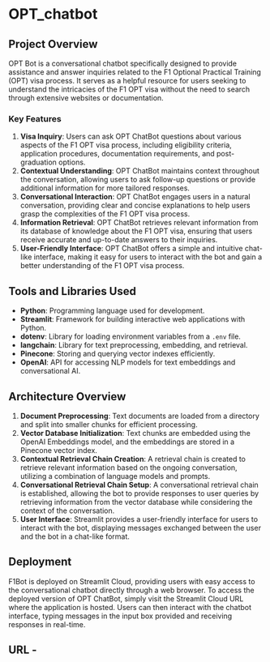 # OPT_chatbot

## Project Overview

OPT Bot is a conversational chatbot specifically designed to provide assistance and answer inquiries related to the F1 Optional Practical Training (OPT) visa process. It serves as a helpful resource for users seeking to understand the intricacies of the F1 OPT visa without the need to search through extensive websites or documentation.

### Key Features
1. **Visa Inquiry**: Users can ask OPT ChatBot questions about various aspects of the F1 OPT visa process, including eligibility criteria, application procedures, documentation requirements, and post-graduation options.
2. **Contextual Understanding**: OPT ChatBot maintains context throughout the conversation, allowing users to ask follow-up questions or provide additional information for more tailored responses.
3. **Conversational Interaction**: OPT ChatBot engages users in a natural conversation, providing clear and concise explanations to help users grasp the complexities of the F1 OPT visa process.
4. **Information Retrieval**: OPT ChatBot retrieves relevant information from its database of knowledge about the F1 OPT visa, ensuring that users receive accurate and up-to-date answers to their inquiries.
5. **User-Friendly Interface**: OPT ChatBot offers a simple and intuitive chat-like interface, making it easy for users to interact with the bot and gain a better understanding of the F1 OPT visa process.



## Tools and Libraries Used

- **Python**: Programming language used for development.
- **Streamlit**: Framework for building interactive web applications with Python.
- **dotenv**: Library for loading environment variables from a `.env` file.
- **langchain**: Library for text preprocessing, embedding, and retrieval.
- **Pinecone**: Storing and querying vector indexes efficiently.
- **OpenAI**: API for accessing NLP models for text embeddings and conversational AI.


## Architecture Overview

1. **Document Preprocessing**: Text documents are loaded from a directory and split into smaller chunks for efficient processing.
2. **Vector Database Initialization**: Text chunks are embedded using the OpenAI Embeddings model, and the embeddings are stored in a Pinecone vector index.
3. **Contextual Retrieval Chain Creation**: A retrieval chain is created to retrieve relevant information based on the ongoing conversation, utilizing a combination of language models and prompts.
4. **Conversational Retrieval Chain Setup**: A conversational retrieval chain is established, allowing the bot to provide responses to user queries by retrieving information from the vector database while considering the context of the conversation.
5. **User Interface**: Streamlit provides a user-friendly interface for users to interact with the bot, displaying messages exchanged between the user and the bot in a chat-like format.

## Deployment

F1Bot is deployed on Streamlit Cloud, providing users with easy access to the conversational chatbot directly through a web browser. To access the deployed version of OPT ChatBot, simply visit the Streamlit Cloud URL where the application is hosted. Users can then interact with the chatbot interface, typing messages in the input box provided and receiving responses in real-time.

URL - 
---




